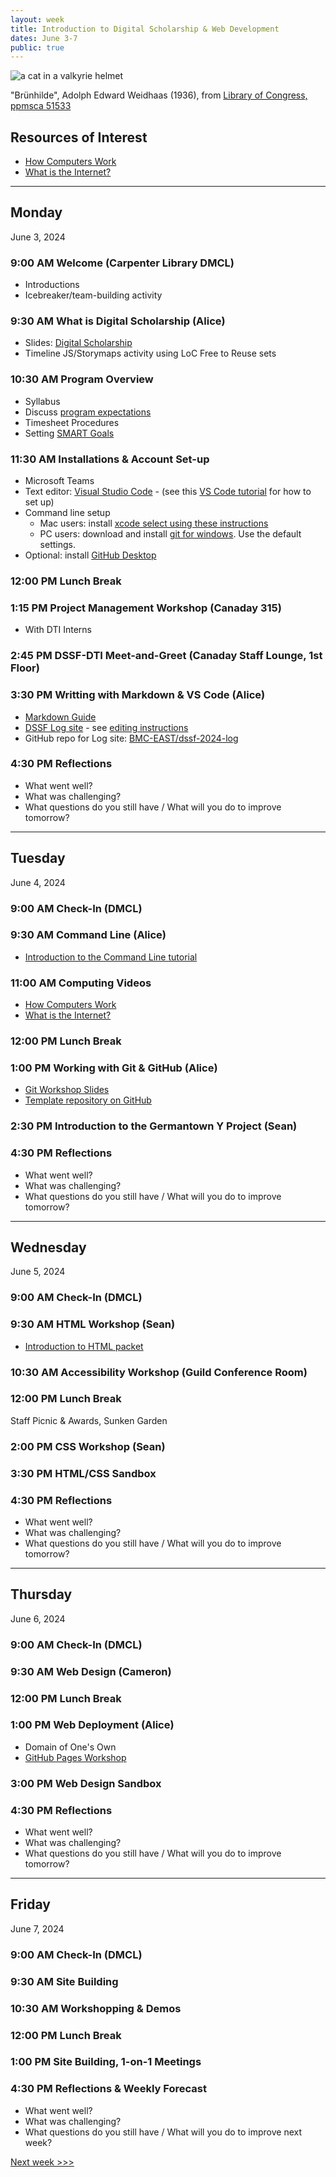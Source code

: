 ```yaml
---
layout: week
title: Introduction to Digital Scholarship & Web Development
dates: June 3-7
public: true
---
```


![a cat in a valkyrie helmet](https://tile.loc.gov/storage-services/service/pnp/ppmsca/51500/51533r.jpg)

"Brünhilde", Adolph Edward Weidhaas (1936), from [Library of Congress, ppmsca 51533](https://www.loc.gov/resource/ppmsca.51533/)

## Resources of Interest
- [How Computers Work](https://www.khanacademy.org/computing/code-org/computers-and-the-internet/how-computers-work/v/khan-academy-and-codeorg-introducing-how-computers-work)
- [What is the Internet?](https://www.youtube.com/watch?v=Dxcc6ycZ73M&list=PLzdnOPI1iJNfMRZm5DDxco3UdsFegvuB7&t=3s)

---

## Monday
June 3, 2024

### 9:00 AM Welcome (Carpenter Library DMCL)
- Introductions
- Icebreaker/team-building activity

### 9:30 AM What is Digital Scholarship (Alice)
- Slides: [Digital Scholarship](https://brynmawr-my.sharepoint.com/:p:/g/personal/amcgrath1_brynmawr_edu/EZMYcvVDa0pGid-DiYQf90gBhr1iLLXUdMQ2RGklIwpt1Q?e=Dz1ys2)
- Timeline JS/Storymaps activity using LoC Free to Reuse sets

### 10:30 AM Program Overview
- Syllabus
- Discuss [program expectations](../expectations.md)
- Timesheet Procedures
- Setting [SMART Goals](../resources/smart-goals.md)

### 11:30 AM Installations & Account Set-up
- Microsoft Teams
- Text editor: [Visual Studio Code](https://code.visualstudio.com/) - (see this [VS Code tutorial](https://code.visualstudio.com/docs/introvideos/basics) for how to set up)
- Command line setup
  - Mac users: install [xcode select using these instructions](https://www.freecodecamp.org/news/install-xcode-command-line-tools/)
  - PC users: download and install [git for windows](https://git-scm.com/downloads). Use the default settings.
- Optional: install [GitHub Desktop](https://desktop.github.com/)

### 12:00 PM Lunch Break

### 1:15 PM Project Management Workshop (Canaday 315)
- With DTI Interns

### 2:45 PM DSSF-DTI Meet-and-Greet (Canaday Staff Lounge, 1st Floor)

### 3:30 PM Writting with Markdown & VS Code (Alice)
- [Markdown Guide](https://www.markdownguide.org/cheat-sheet/)
- [DSSF Log site](https://laughing-adventure-mzmw737.pages.github.io/) - see [editing instructions](https://laughing-adventure-mzmw737.pages.github.io/instructions.html)
- GitHub repo for Log site: [BMC-EAST/dssf-2024-log](https://github.com/BMC-EAST/dssf-2024-log)

### 4:30 PM Reflections
- What went well?
- What was challenging?
- What questions do you still have / What will you do to improve tomorrow?

---

## Tuesday
June 4, 2024

### 9:00 AM Check-In (DMCL)

### 9:30 AM Command Line (Alice)
- [Introduction to the Command Line tutorial](https://digbmc.github.io/command-line/)

### 11:00 AM Computing Videos
- [How Computers Work](https://www.khanacademy.org/computing/code-org/computers-and-the-internet/how-computers-work/v/khan-academy-and-codeorg-introducing-how-computers-work)
- [What is the Internet?](https://www.youtube.com/watch?v=Dxcc6ycZ73M&list=PLzdnOPI1iJNfMRZm5DDxco3UdsFegvuB7&t=3s)

### 12:00 PM Lunch Break

### 1:00 PM Working with Git & GitHub (Alice)
- [Git Workshop Slides](https://alicemcgrath.digital.brynmawr.edu/pres/git-hub.html)
- [Template repository on GitHub](https://github.com/digbmc/git-hub-ws)

### 2:30 PM Introduction to the Germantown Y Project (Sean)

### 4:30 PM Reflections
- What went well?
- What was challenging?
- What questions do you still have / What will you do to improve tomorrow?

---

## Wednesday
June 5, 2024

### 9:00 AM Check-In (DMCL)

### 9:30 AM HTML Workshop (Sean)
- [Introduction to HTML packet](../resources/POGIL_HTML_Introduction.pdf)

### 10:30 AM Accessibility Workshop (Guild Conference Room)

### 12:00 PM Lunch Break
Staff Picnic & Awards, Sunken Garden

### 2:00 PM CSS Workshop (Sean)

### 3:30 PM  HTML/CSS Sandbox

### 4:30 PM Reflections
- What went well?
- What was challenging?
- What questions do you still have / What will you do to improve tomorrow?

---

## Thursday
June 6, 2024

### 9:00 AM Check-In (DMCL)

### 9:30 AM Web Design (Cameron)

### 12:00 PM Lunch Break

### 1:00 PM Web Deployment (Alice)
- Domain of One's Own
- [GitHub Pages Workshop](https://github.com/tri-cods/github-pages)

### 3:00 PM Web Design Sandbox

### 4:30 PM Reflections
- What went well?
- What was challenging?
- What questions do you still have / What will you do to improve tomorrow?

---

## Friday
June 7, 2024

### 9:00 AM Check-In (DMCL)

### 9:30 AM Site Building

### 10:30 AM Workshopping & Demos

### 12:00 PM Lunch Break

### 1:00 PM  Site Building, 1-on-1 Meetings

### 4:30 PM Reflections & Weekly Forecast
- What went well?
- What was challenging?
- What questions do you still have / What will you do to improve next week?

[Next week >>>](02-data)
